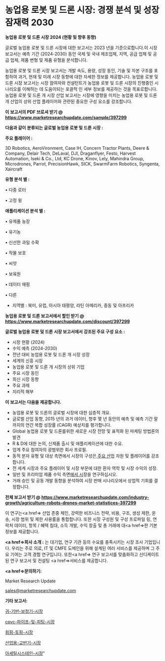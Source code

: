 # 농업용 로봇 및 드론 시장: 경쟁 분석 및 성장 잠재력 2030

<strong>농업용 로봇 및 드론 시장 2024 (현황 및 향후 동향)</strong>

글로벌 농업용 로봇 및 드론 시장에 대한 보고서는 2023 년을 기준으로합니다.이 시장 보고서는 예측 기간 (2024-2030) 동안 국제 및 국내 제조업체, 지역, 공급 업체 및 공급 업체, 제품 변형 및 제품 유형을 분석합니다.

농업용 로봇 및 드론 시장 보고서는 개발 속도, 용량, 성장 동인, 기술 및 자본 구조를 포함하여 과거, 현재 및 미래 시장 동향에 대한 자세한 정보를 제공합니다. 농업용 로봇 및 드론 시장 보고서는 시장 참여자와 컨설턴트가 농업용 로봇 및 드론 시장의 진행중인 시나리오를 이해하는 데 도움이되는 포괄적 인 세부 정보를 제공하는 것을 목표로합니다. 농업용 로봇 및 드론 개 시장 산업 보고서는 시장에 영향을 미치는 농업용 로봇 및 드론 개 산업의 상위 산업 플레이어와 관련된 중요한 구성 요소를 강조합니다.



<strong>이 보고서의 PDF 브로셔 받기 @ <a href=https://www.marketresearchupdate.com/sample/397299>https://www.marketresearchupdate.com/sample/397299</a></strong>



<strong>다음과 같이 분류되는 글로벌 농업용 로봇 및 드론 시장 :</strong>



<strong>주요 플레이어 :</strong>

3D Robotics, AeroVironment, Case IH, Concern Tractor Plants, Deere & Company, Delair Tech, DeLaval, DJI, Draganflyer, Festo, Harvest Automation, Iseki & Co., Ltd, KC Drone, Kinov, Lely, Mahindra Group, Microdrones, Parrot, PrecisionHawk, SICK, SwarmFarm Robotics, Syngenta, Xaircraft



<strong>유형 분석 별 :</strong>

• 다중 로터

• 고정 윙



<strong>애플리케이션 분석 별 :</strong>

• 유제품 농장

• 유기농

• 신선한 과일 수확

• 작물 보호

• 씨앗

• 보육원

• 데이터 매핑

• 다른

<ul>
  <li>지역별 : 북미, 유럽, 아시아 태평양, 라틴 아메리카, 중동 및 아프리카</li>
</ul>


<strong>농업용 로봇 및 드론 보고서에서 할인 받기 @ <a href=https://www.marketresearchupdate.com/discount/397299>https://www.marketresearchupdate.com/discount/397299</a></strong>



<strong>글로벌 농업용 로봇 및 드론 시장 보고서에서 강조된 주요 구성 요소 :</strong>
<ul>
  <li>시장 현황 (2024)</li>
  <li>수익 예측 (2024-2030)</li>
  <li>전년 대비 농업용 로봇 및 드론 개 시장 성장</li>
  <li>세계의 신흥 시장</li>
  <li>농업용 로봇 및 드론 개 시장의 상위 기업</li>
  <li>주요 시장 동인</li>
  <li>최신 시장 동향</li>
  <li>주요 과제</li>
  <li>지리적 해부</li>
</ul>


<strong>이 보고서는 다음을 제공합니다.</strong>
<ul>
  <li>농업용 로봇 및 드론의 글로벌 시장에 대한 심층적 개요.</li>
  <li>글로벌 산업 동향, 2015 년의 과거 데이터, 향후 몇 년 동안의 예측 및 예측 기간 말까지의 연간 복합 성장률 (CAGR) 예상치를 평가합니다.</li>
  <li>Global 농업용 로봇 및 드론를위한 새로운 시장 전망 및 표적화 된 마케팅 방법론의 발견</li>
  <li>R &amp; D에 대한 논의, 신제품 출시 및 애플리케이션에 대한 수요.</li>
  <li>업계 주요 참여자의 광범위한 회사 프로필.</li>
  <li>동적 분자 유형 및 대상 측면에서 시장의 구성은<a href=> 주요 산</a>업 자원 및 플레이어를 강조합니다.</li>
  <li>전 세계 시장과 주요 플레이어 및 시장 부문에 대한 환자 역학 및 시장 수익의 성장.</li>
  <li>일반 및 프리미엄 제품 수익 측면<a href=>에서 시</a>장을 연구하십시오.</li>
  <li>거래 승인 및 공동 개발 동향을 분석하여 시장 판매 시나리오에서 상업적 기회를 결정합니다.</li>
</ul>



<strong>전체 보고서 받기 @ <a href=https://www.marketresearchupdate.com/industry-growth/agriculture-robots-drones-market-statistices-397299>https://www.marketresearchupdate.com/industry-growth/agriculture-robots-drones-market-statistices-397299</a></strong>

이 연구는<a href=> 산업 존중</a> 체인, 강력한 비즈니스 전략, 비용, 구조, 생성 제한, 운송, 시장 범위 및 제한 사용률을 통합합니다. 또한 시장 구성원 및 구성 프로파일 링, 연락처 데이터, 항목 / 혜택 침대, 소득 개발, 수익 창출 및 총 거래에 대<a href=>한 기본 </a>정보를 제공합니다.



<strong><a href=>회사 소</a>개 :</strong>
는 대기업, 연구 기관 등의 수요를 충족시키는 시장 조사 기업입니다. 우리는 주로 의료, IT 및 CMFE 도메인을 위해 설계된 여러 서비스를 제공하며 그 주요 기여는 고객 경험 연구입니다. 또한<a href=> 연구 보</a>고서를 맞춤화하고 신디케이트 된 연구 보고서 및 컨설팅 <a href=>서비스</a>를 제공합니다.



<strong><a href=>문의하기:</a></strong>

Market Research Update

sales@marketresearchupdate.com



<strong>기타 보고서:</strong>

<a href=https://www.linkedin.com/pulse/귀-기반-보청기-시장-경쟁-분석-및-성장-잠재력-2029-market-matrix-musings-analysis/>귀-기반-보청기-시장</a>

<a href=https://www.linkedin.com/pulse/cpvc-파이프-및-피팅-시장-현재-미래-성장-2029-analytics-avenue-adventures-24-ana-5aexf/>cpvc-파이프-및-피팅-시장</a>

<a href=https://www.linkedin.com/pulse/휘핑-토핑-시장-경쟁-분석-및-성장-잠재력-2029-trend-tracking-tips-360-analysis-wnq4f/>휘핑-토핑-시장</a>

<a href=https://www.linkedin.com/pulse/산업용-교반기-시장-경쟁-분석-및-성장-잠재력-2030-trend-tracking-tips-360-analysis-mh1kf/>산업용-교반기-시장</a>

<a href=https://www.linkedin.com/pulse/아세틸시스테인-시장-규모-및-성장-2023-consumer-connection-compendium-ana-dfesf/>아세틸시스테인-시장</a>"
